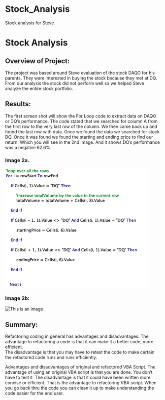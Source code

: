 # Stock_Analysis
Stock analysis for Steve
# Stock Analysis

## Overview of Project:

The project was based around Steve evaluation of the stock DAQO for his parents.  They were interested in buying the stock because they met at DQ.  From our analysis the stock did not perform well so we helped Steve analyze the entire stock portfolio. 

## Results:

The first screen shot will show the For Loop code to extract data on DAQO or DQ’s performance.  The code stated that we searched for column A from the first row to the very last row of the column.  We then came back up and found the last row with data.  Once we found the data we searched for stock DQ.  Once it was found we found the starting and ending price to find our return.  Which you will see in the 2nd image.  And it shows DQ’s performance was a negative 62.6%

### Image 2a.
![This is an image](https://github.com/bradrobe/Stock_Analysis/blob/main/DQ%20Analysis%20Code.png)
 

### Image 2b:
![This is an image](https://github.com/bradrobe/Stock_Analysis/commit/177e1d06738670509035a4a963ae3b0146e3d529.png)


  
## Summary:

Refactoring coding in general has advantages and disadvantages.  The advantage to refactoring a code is that it can make it a better code, more efficient.  
The disadvantage is that you may have to retest the code to make certain the refactored code runs and runs efficiently.

Advantages and disadvantages of original and refactored VBA Script.
The advantage of using an original VBA script is that you are done.  You don’t have to test it.  The disadvantage is that it could have been written more concise or efficient.  That is the advantage to refactoring VBA script.  When you go back thru the code you can clean it up to make understanding the code easier for the end user.
